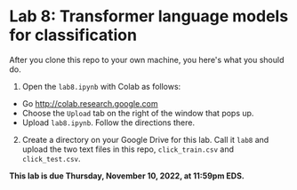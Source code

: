 # Lab 8: Transformer language models for classification

After you clone this repo to your own machine, you here's what you should do.

1. Open the `lab8.ipynb` with Colab as follows:

* Go http://colab.research.google.com
* Choose the `Upload` tab on the right of the window that pops up.
* Upload `lab8.ipynb`. Follow the directions there.

2. Create a directory on your Google Drive for this lab. Call it `lab8` and upload the two text files in this repo, `click_train.csv` and `click_test.csv`.

**This lab is due Thursday, November 10, 2022, at 11:59pm EDS.**
